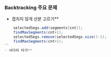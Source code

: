 ### Backtracking 주요 문제
- 겹치지 않게 선분 고르기**
``` java
	selectedSegs.add(segments[cnt]);
	findMaxSegments(cnt+1);
	selectedSegs.remove(selectedSegs.size()-1);
	findMaxSegments(cnt+1);
``
- 사다리 타기**